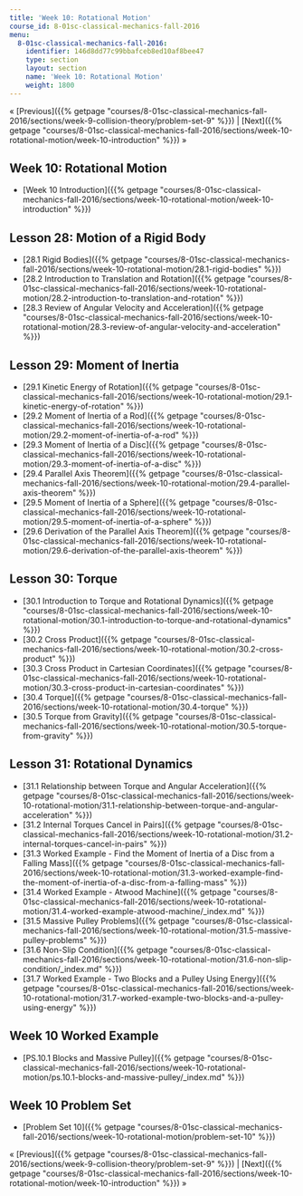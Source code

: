 ```yaml
---
title: 'Week 10: Rotational Motion'
course_id: 8-01sc-classical-mechanics-fall-2016
menu:
  8-01sc-classical-mechanics-fall-2016:
    identifier: 146d8dd77c99bbafceb8ed10af8bee47
    type: section
    layout: section
    name: 'Week 10: Rotational Motion'
    weight: 1800
---
```

« [Previous]({{% getpage "courses/8-01sc-classical-mechanics-fall-2016/sections/week-9-collision-theory/problem-set-9" %}}) | [Next]({{% getpage "courses/8-01sc-classical-mechanics-fall-2016/sections/week-10-rotational-motion/week-10-introduction" %}}) »

Week 10: Rotational Motion
--------------------------

*   [Week 10 Introduction]({{% getpage "courses/8-01sc-classical-mechanics-fall-2016/sections/week-10-rotational-motion/week-10-introduction" %}})

Lesson 28: Motion of a Rigid Body
---------------------------------

*   [28.1 Rigid Bodies]({{% getpage "courses/8-01sc-classical-mechanics-fall-2016/sections/week-10-rotational-motion/28.1-rigid-bodies" %}})
*   [28.2 Introduction to Translation and Rotation]({{% getpage "courses/8-01sc-classical-mechanics-fall-2016/sections/week-10-rotational-motion/28.2-introduction-to-translation-and-rotation" %}})
*   [28.3 Review of Angular Velocity and Acceleration]({{% getpage "courses/8-01sc-classical-mechanics-fall-2016/sections/week-10-rotational-motion/28.3-review-of-angular-velocity-and-acceleration" %}})

Lesson 29: Moment of Inertia
----------------------------

*   [29.1 Kinetic Energy of Rotation]({{% getpage "courses/8-01sc-classical-mechanics-fall-2016/sections/week-10-rotational-motion/29.1-kinetic-energy-of-rotation" %}})
*   [29.2 Moment of Inertia of a Rod]({{% getpage "courses/8-01sc-classical-mechanics-fall-2016/sections/week-10-rotational-motion/29.2-moment-of-inertia-of-a-rod" %}})
*   [29.3 Moment of Inertia of a Disc]({{% getpage "courses/8-01sc-classical-mechanics-fall-2016/sections/week-10-rotational-motion/29.3-moment-of-inertia-of-a-disc" %}})
*   [29.4 Parallel Axis Theorem]({{% getpage "courses/8-01sc-classical-mechanics-fall-2016/sections/week-10-rotational-motion/29.4-parallel-axis-theorem" %}})
*   [29.5 Moment of Inertia of a Sphere]({{% getpage "courses/8-01sc-classical-mechanics-fall-2016/sections/week-10-rotational-motion/29.5-moment-of-inertia-of-a-sphere" %}})
*   [29.6 Derivation of the Parallel Axis Theorem]({{% getpage "courses/8-01sc-classical-mechanics-fall-2016/sections/week-10-rotational-motion/29.6-derivation-of-the-parallel-axis-theorem" %}})

Lesson 30: Torque
-----------------

*   [30.1 Introduction to Torque and Rotational Dynamics]({{% getpage "courses/8-01sc-classical-mechanics-fall-2016/sections/week-10-rotational-motion/30.1-introduction-to-torque-and-rotational-dynamics" %}})
*   [30.2 Cross Product]({{% getpage "courses/8-01sc-classical-mechanics-fall-2016/sections/week-10-rotational-motion/30.2-cross-product" %}})
*   [30.3 Cross Product in Cartesian Coordinates]({{% getpage "courses/8-01sc-classical-mechanics-fall-2016/sections/week-10-rotational-motion/30.3-cross-product-in-cartesian-coordinates" %}})
*   [30.4 Torque]({{% getpage "courses/8-01sc-classical-mechanics-fall-2016/sections/week-10-rotational-motion/30.4-torque" %}})
*   [30.5 Torque from Gravity]({{% getpage "courses/8-01sc-classical-mechanics-fall-2016/sections/week-10-rotational-motion/30.5-torque-from-gravity" %}})

Lesson 31: Rotational Dynamics
------------------------------

*   [31.1 Relationship between Torque and Angular Acceleration]({{% getpage "courses/8-01sc-classical-mechanics-fall-2016/sections/week-10-rotational-motion/31.1-relationship-between-torque-and-angular-acceleration" %}})
*   [31.2 Internal Torques Cancel in Pairs]({{% getpage "courses/8-01sc-classical-mechanics-fall-2016/sections/week-10-rotational-motion/31.2-internal-torques-cancel-in-pairs" %}})
*   [31.3 Worked Example - Find the Moment of Inertia of a Disc from a Falling Mass]({{% getpage "courses/8-01sc-classical-mechanics-fall-2016/sections/week-10-rotational-motion/31.3-worked-example-find-the-moment-of-inertia-of-a-disc-from-a-falling-mass" %}})
*   [31.4 Worked Example - Atwood Machine]({{% getpage "courses/8-01sc-classical-mechanics-fall-2016/sections/week-10-rotational-motion/31.4-worked-example-atwood-machine/_index.md" %}})
*   [31.5 Massive Pulley Problems]({{% getpage "courses/8-01sc-classical-mechanics-fall-2016/sections/week-10-rotational-motion/31.5-massive-pulley-problems" %}})
*   [31.6 Non-Slip Condition]({{% getpage "courses/8-01sc-classical-mechanics-fall-2016/sections/week-10-rotational-motion/31.6-non-slip-condition/_index.md" %}})
*   [31.7 Worked Example - Two Blocks and a Pulley Using Energy]({{% getpage "courses/8-01sc-classical-mechanics-fall-2016/sections/week-10-rotational-motion/31.7-worked-example-two-blocks-and-a-pulley-using-energy" %}})

Week 10 Worked Example
----------------------

*   [PS.10.1 Blocks and Massive Pulley]({{% getpage "courses/8-01sc-classical-mechanics-fall-2016/sections/week-10-rotational-motion/ps.10.1-blocks-and-massive-pulley/_index.md" %}})

Week 10 Problem Set
-------------------

*   [Problem Set 10]({{% getpage "courses/8-01sc-classical-mechanics-fall-2016/sections/week-10-rotational-motion/problem-set-10" %}})

« [Previous]({{% getpage "courses/8-01sc-classical-mechanics-fall-2016/sections/week-9-collision-theory/problem-set-9" %}}) | [Next]({{% getpage "courses/8-01sc-classical-mechanics-fall-2016/sections/week-10-rotational-motion/week-10-introduction" %}}) »